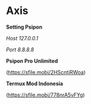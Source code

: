 # Axis

**Setting Psipon**

*Host 127.0.0.1*

*Port 8.8.8.8*

**Psipon Pro Unlimited**

(https://sfile.mobi/2HScntjRWoa)

**Termux Mod Indonesia**

(https://sfile.mobi/778nrA5vFYg)

